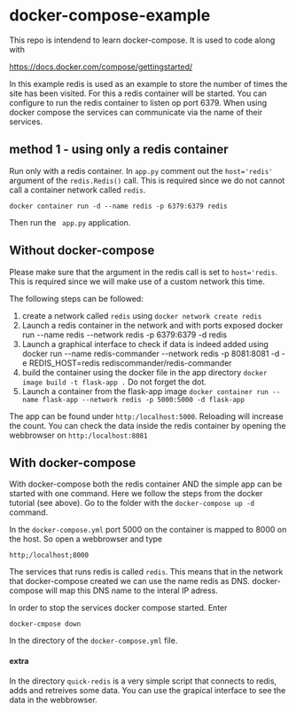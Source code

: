 # docker-compose-example

This repo is intendend to learn docker-compose. It is used to code along with 

https://docs.docker.com/compose/gettingstarted/

In this example redis is used as an example to store the number of times the site has been visited.
For this a redis container will be started. You can configure to run the redis container to listen op port 6379.
When using docker compose the services can communicate via the name of their services.

## method 1 - using only a redis container

Run only with a redis container. In `app.py` comment out the `host='redis'`  argument of the `redis.Redis()` call.
This is required since we do not cannot call a container network called `redis`.

`docker container run -d --name redis -p 6379:6379 redis`

Then run the ` app.py` application.
 
## Without docker-compose

Please make sure that the argument in the redis call is set to `host='redis`. 
This is required since we will make use of a custom network this time.

The following steps can be followed:
1. create a network called `redis` using
   `docker network create redis`
2. Launch a redis container in the network and with ports exposed
   docker run --name redis --network redis -p 6379:6379 -d redis
3. Launch a graphical interface to check if data is indeed added using
   docker run --name redis-commander --network redis -p 8081:8081 -d -e REDIS_HOST=redis rediscommander/redis-commander
4. build the container using the docker file in the app directory
   `docker image build -t flask-app .` Do not forget the dot.
5. Launch a container from the flask-app image
   `docker container run --name flask-app --network redis -p 5000:5000 -d flask-app`

The app can be found under `http:/localhost:5000`. Reloading will increase the count.
You can check the data inside the redis container by opening the webbrowser on `http:/localhost:8081`

## With docker-compose
With docker-compose both the redis container AND the simple app can be started with one command.
Here we follow the steps from the docker tutorial (see above). Go to the folder with the `docker-compose up -d` command.

In the `docker-compose.yml` port 5000 on the container is mapped to 8000 on the host. So open a webbrowser and type

`http;/localhost;8000`

The services that runs redis is called `redis`. This means that in the network that docker-compose created we can use 
the name redis as DNS. docker-compose will map this DNS name to the interal IP adress.

In order to stop the services docker compose started. Enter

`docker-cmpose down`

In the directory of the `docker-compose.yml` file. 

#### extra
In the directory `quick-redis` is a very simple script that connects to redis, adds and retreives some data. 
You can use the grapical interface to see the data in the webbrowser.





